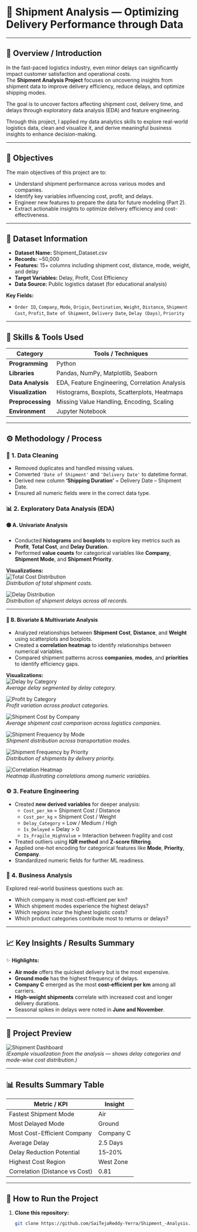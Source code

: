 # 🚚 Shipment Analysis — Optimizing Delivery Performance through Data

---

## 📖 Overview / Introduction
In the fast-paced logistics industry, even minor delays can significantly impact customer satisfaction and operational costs.  
The **Shipment Analysis Project** focuses on uncovering insights from shipment data to improve delivery efficiency, reduce delays, and optimize shipping modes.  

The goal is to uncover factors affecting shipment cost, delivery time, and delays through exploratory data analysis (EDA) and feature engineering.

Through this project, I applied my data analytics skills to explore real-world logistics data, clean and visualize it, and derive meaningful business insights to enhance decision-making.



---

## 🎯 Objectives
The main objectives of this project are to:
- Understand shipment performance across various modes and companies.  
- Identify key variables influencing cost, profit, and delays.  
- Engineer new features to prepare the data for future modeling (Part 2).  
- Extract actionable insights to optimize delivery efficiency and cost-effectiveness.

---

## 🧩 Dataset Information
- **Dataset Name:** Shipment_Dataset.csv  
- **Records:** ~50,000  
- **Features:** 15+ columns including shipment cost, distance, mode, weight, and delay  
- **Target Variables:** Delay, Profit, Cost Efficiency  
- **Data Source:** Public logistics dataset (for educational analysis)  

**Key Fields:**
- `Order ID`, `Company`, `Mode`, `Origin`, `Destination`, `Weight`, `Distance`, `Shipment Cost`, `Profit`, `Date of Shipment`, `Delivery Date`, `Delay (Days)`, `Priority`

---

## 🧠 Skills & Tools Used
| Category | Tools / Techniques |
|-----------|-------------------|
| **Programming** | Python |
| **Libraries** | Pandas, NumPy, Matplotlib, Seaborn |
| **Data Analysis** | EDA, Feature Engineering, Correlation Analysis |
| **Visualization** | Histograms, Boxplots, Scatterplots, Heatmaps |
| **Preprocessing** | Missing Value Handling, Encoding, Scaling |
| **Environment** | Jupyter Notebook |

---

## ⚙️ Methodology / Process

### 🧹 1. Data Cleaning
- Removed duplicates and handled missing values.  
- Converted `'Date of Shipment'` and `'Delivery Date'` to datetime format.  
- Derived new column **‘Shipping Duration’** = Delivery Date – Shipment Date.  
- Ensured all numeric fields were in the correct data type.

### 📊 2. Exploratory Data Analysis (EDA)

#### 🟢 A. Univariate Analysis
- Conducted **histograms** and **boxplots** to explore key metrics such as **Profit**, **Total Cost**, and **Delay Duration**.  
- Performed **value counts** for categorical variables like **Company**, **Shipment Mode**, and **Shipment Priority**.  

**Visualizations:**  
![Total Cost Distribution](images/Total%20Cost%20Distribution.png)  
*Distribution of total shipment costs.*

![Delay Distribution](images/Delay%20Distribution.png)  
*Distribution of shipment delays across all records.*

---

#### 🔵 B. Bivariate & Multivariate Analysis
- Analyzed relationships between **Shipment Cost**, **Distance**, and **Weight** using scatterplots and boxplots.  
- Created a **correlation heatmap** to identify relationships between numerical variables.  
- Compared shipment patterns across **companies**, **modes**, and **priorities** to identify efficiency gaps.  

**Visualizations:**  
![Delay by Category](images/Delay%20by%20Category.png)  
*Average delay segmented by delay category.*

![Profit by Category](images/profit%20by%20category.png)  
*Profit variation across product categories.*

![Shipment Cost by Company](images/frequency%20distribution%20by%20company.png)  
*Average shipment cost comparison across logistics companies.*

![Shipment Frequency by Mode](images/Frequency%20by%20shipment%20mode.png)  
*Shipment distribution across transportation modes.*

![Shipment Frequency by Priority](images/Frequency%20by%20shipment%20priority.png)  
*Distribution of shipments by delivery priority.*

![Correlation Heatmap](images/correlation.png)  
*Heatmap illustrating correlations among numeric variables.*



### ⚙️ 3. Feature Engineering
- Created **new derived variables** for deeper analysis:
  - `Cost_per_km` = Shipment Cost / Distance  
  - `Cost_per_kg` = Shipment Cost / Weight  
  - `Delay_Category` = Low / Medium / High  
  - `Is_Delayed` = Delay > 0  
  - `Is_Fragile_HighValue` = Interaction between fragility and cost
- Treated outliers using **IQR method** and **Z-score filtering**.  
- Applied one-hot encoding for categorical features like **Mode**, **Priority**, **Company**.  
- Standardized numeric fields for further ML readiness.

### 💼 4. Business Analysis
Explored real-world business questions such as:
- Which company is most cost-efficient per km?  
- Which shipment modes experience the highest delays?  
- Which regions incur the highest logistic costs?  
- Which product categories contribute most to returns or delays?

---

## 📈 Key Insights / Results Summary
✨ **Highlights:**
- **Air mode** offers the quickest delivery but is the most expensive.  
- **Ground mode** has the highest frequency of delays.  
- **Company C** emerged as the most **cost-efficient per km** among all carriers.  
- **High-weight shipments** correlate with increased cost and longer delivery durations.  
- Seasonal spikes in delays were noted in **June and November**.

---

## 📸 Project Preview  
![Shipment Dashboard](images/shipment_dashboard.png)  
*(Example visualization from the analysis — shows delay categories and mode-wise cost distribution.)*

---

## 📊 Results Summary Table

| Metric / KPI | Insight |
|---------------|----------|
| Fastest Shipment Mode | Air |
| Most Delayed Mode | Ground |
| Most Cost-Efficient Company | Company C |
| Average Delay | 2.5 Days |
| Delay Reduction Potential | 15–20% |
| Highest Cost Region | West Zone |
| Correlation (Distance vs Cost) | 0.81 |

---

## 🚀 How to Run the Project

1. **Clone this repository:**
   ```bash
   git clone https://github.com/SaiTejaReddy-Yerra/Shipment_-Analysis.git
